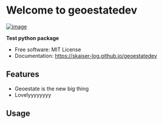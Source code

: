 # Welcome to geoestatedev


[![image](https://img.shields.io/pypi/v/geoestatedev.svg)](https://pypi.python.org/pypi/geoestatedev)


**Test python package**


-   Free software: MIT License
-   Documentation: <https://skaiser-log.github.io/geoestatedev>


## Features

-   Geoestate is the new big thing
-   Lovelyyyyyyyy

## Usage